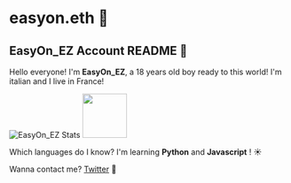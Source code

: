 # easyon.eth 🧐
## EasyOn_EZ Account README 👺

Hello everyone! I'm **EasyOn_EZ**, a 18 years old boy ready to this world! 
I'm italian and I live in France! 

![EasyOn_EZ Stats](https://github-readme-stats.vercel.app/api?username=easyonez&count_private=true)
[<img height="80px" src="https://discord.c99.nl/widget/theme-4/731754141331882017.png"/>](https://discord.com/users/1075544459225342032)

Which languages do I know?
I'm learning **Python** and **Javascript** ! ☀️

Wanna contact me? [Twitter](https://twitter.com/easyon_ez) 📲
